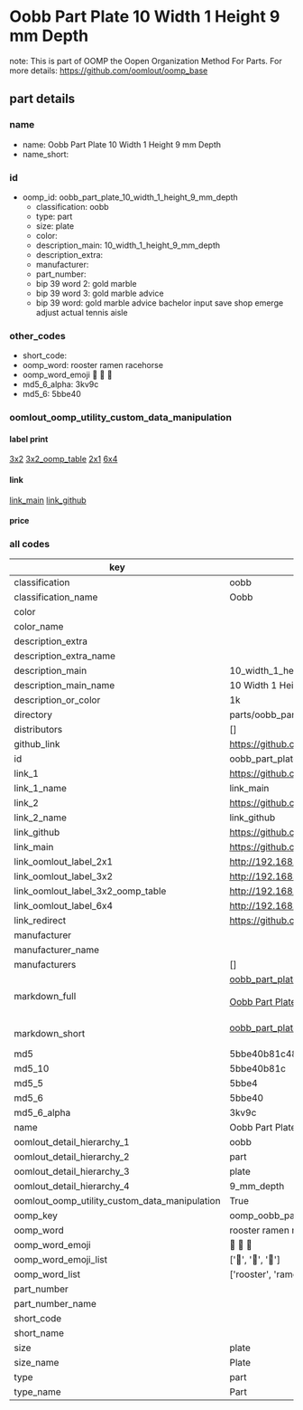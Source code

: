 # Oobb Part Plate 10 Width 1 Height 9 mm Depth  

note: This is part of OOMP the Oopen Organization Method For Parts. For more details: https://github.com/oomlout/oomp_base

##  part details
  







### name
* name: Oobb Part Plate 10 Width 1 Height 9 mm Depth
* name_short: 
### id
* oomp_id: oobb_part_plate_10_width_1_height_9_mm_depth
  * classification: oobb
  * type: part
  * size: plate
  * color: 
  * description_main: 10_width_1_height_9_mm_depth
  * description_extra: 
  * manufacturer: 
  * part_number: 
  * bip 39 word 2: gold marble
  * bip 39 word 3: gold marble advice
  * bip 39 word: gold marble advice bachelor input save shop emerge adjust actual tennis aisle

### other_codes
* short_code: 
* oomp_word: rooster ramen racehorse
* oomp_word_emoji :rooster: :ramen: :racehorse:
* md5_6_alpha: 3kv9c
* md5_6: 5bbe40






### oomlout_oomp_utility_custom_data_manipulation
#### label print
[3x2](http://192.168.1.245:1112/?label=oomp%203kv9c)
[3x2_oomp_table](http://192.168.1.108:1112/?label=oomp%203kv9c)
[2x1](http://192.168.1.242:1112/?label=oomp%203kv9c)
[6x4](http://192.168.1.55:1112/?label=oomp%203kv9c)    

#### link

[link_main](https://github.com/oomlout/oomlout_oomp_version_1_messy/tree/main/parts/oobb_part_plate_10_width_1_height_9_mm_depth) [link_github](https://github.com/oomlout/oomlout_oomp_version_1_messy/tree/main/parts/oobb_part_plate_10_width_1_height_9_mm_depth)                             

#### price







### all codes 
| key | value |  
| --- | --- |  
| classification | oobb |  
| classification_name | Oobb |  
| color |  |  
| color_name |  |  
| description_extra |  |  
| description_extra_name |  |  
| description_main | 10_width_1_height_9_mm_depth |  
| description_main_name | 10 Width 1 Height 9 mm Depth |  
| description_or_color | 1k |  
| directory | parts/oobb_part_plate_10_width_1_height_9_mm_depth |  
| distributors | [] |  
| github_link | https://github.com/oomlout/oomlout_oomp_part_src/tree/main/parts/oobb_part_plate_10_width_1_height_9_mm_depth |  
| id | oobb_part_plate_10_width_1_height_9_mm_depth |  
| link_1 | https://github.com/oomlout/oomlout_oomp_version_1_messy/tree/main/parts/oobb_part_plate_10_width_1_height_9_mm_depth |  
| link_1_name | link_main |  
| link_2 | https://github.com/oomlout/oomlout_oomp_version_1_messy/tree/main/parts/oobb_part_plate_10_width_1_height_9_mm_depth |  
| link_2_name | link_github |  
| link_github | https://github.com/oomlout/oomlout_oomp_version_1_messy/tree/main/parts/oobb_part_plate_10_width_1_height_9_mm_depth |  
| link_main | https://github.com/oomlout/oomlout_oomp_version_1_messy/tree/main/parts/oobb_part_plate_10_width_1_height_9_mm_depth |  
| link_oomlout_label_2x1 | http://192.168.1.242:1112/?label=oomp%203kv9c |  
| link_oomlout_label_3x2 | http://192.168.1.245:1112/?label=oomp%203kv9c |  
| link_oomlout_label_3x2_oomp_table | http://192.168.1.108:1112/?label=oomp%203kv9c |  
| link_oomlout_label_6x4 | http://192.168.1.55:1112/?label=oomp%203kv9c |  
| link_redirect | https://github.com/oomlout/oomlout_oomp_version_1_messy/tree/main/parts/oobb_part_plate_10_width_1_height_9_mm_depth |  
| manufacturer |  |  
| manufacturer_name |  |  
| manufacturers | [] |  
| markdown_full | [oobb_part_plate_10_width_1_height_9_mm_depth](none)<br>[](none)<br>[Oobb Part Plate 10 Width 1 Height 9 Mm Depth](none)<br><br> |  
| markdown_short | [oobb_part_plate_10_width_1_height_9_mm_depth](none)<br><br> |  
| md5 | 5bbe40b81c48b8d6ff3a51120821eb22 |  
| md5_10 | 5bbe40b81c |  
| md5_5 | 5bbe4 |  
| md5_6 | 5bbe40 |  
| md5_6_alpha | 3kv9c |  
| name | Oobb Part Plate 10 Width 1 Height 9 mm Depth |  
| oomlout_detail_hierarchy_1 | oobb |  
| oomlout_detail_hierarchy_2 | part |  
| oomlout_detail_hierarchy_3 | plate |  
| oomlout_detail_hierarchy_4 | 9_mm_depth |  
| oomlout_oomp_utility_custom_data_manipulation | True |  
| oomp_key | oomp_oobb_part_plate_10_width_1_height_9_mm_depth |  
| oomp_word | rooster ramen racehorse |  
| oomp_word_emoji | :rooster: :ramen: :racehorse: |  
| oomp_word_emoji_list | [':rooster:', ':ramen:', ':racehorse:'] |  
| oomp_word_list | ['rooster', 'ramen', 'racehorse'] |  
| part_number |  |  
| part_number_name |  |  
| short_code |  |  
| short_name |  |  
| size | plate |  
| size_name | Plate |  
| type | part |  
| type_name | Part |  
